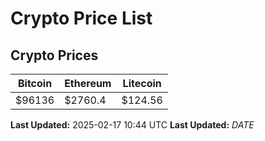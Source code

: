# Crypto Price List

## Crypto Prices
| Bitcoin | Ethereum | Litecoin |
| ------- | -------- | -------- |
| $96136 | $2760.4 | $124.56 |
**Last Updated:** 2025-02-17 10:44 UTC
**Last Updated:** $DATE$
